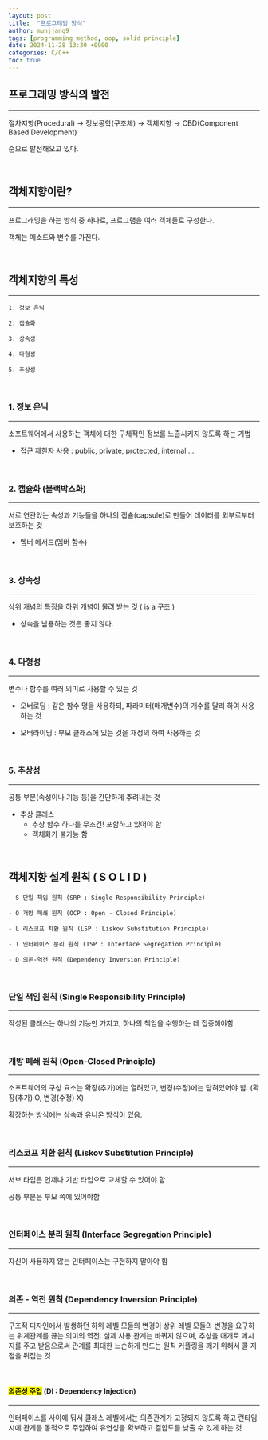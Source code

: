 ```yaml
---
layout: post
title:  "프로그래밍 방식"
author: munjjang9
tags: [programming method, oop, solid principle]
date: 2024-11-28 13:30 +0900
categories: C/C++
toc: true
---
```


## 프로그래밍 방식의 발전
---
절차지향(Procedural) → 정보공학(구조체) → 객체지향 → CBD(Component Based Development)

순으로 발전해오고 있다.

<br>

## 객체지향이란?
---
프로그래밍을 하는 방식 중 하나로, 프로그램을 여러 객체들로 구성한다.

객체는 메소드와 변수를 가진다.

<br>

## 객체지향의 특성
---
    1. 정보 은닉

    2. 캡슐화

    3. 상속성

    4. 다형성

    5. 추상성

<br>

### 1. 정보 은닉
---
소프트웨어에서 사용하는 객체에 대한 구체적인 정보를 노출시키지 않도록 하는 기법
- 접근 제한자 사용 : public, private, protected, internal ... 

<br>

### 2. 캡슐화 (블랙박스화)
---
서로 연관있는 속성과 기능들을 하나의 캡슐(capsule)로 만들어 데이터를 외부로부터 보호하는 것

- 멤버 메서드(멤버 함수)

<br>

### 3. 상속성
---
상위 개념의 특징을 하위 개념이 물려 받는 것
( is a 구조 )

- 상속을 남용하는 것은 좋지 않다.

<br>

### 4. 다형성
---
변수나 함수를 여러 의미로 사용할 수 있는 것

- 오버로딩 : 같은 함수 명을 사용하되, 파라미터(매개변수)의 개수를 달리 하여 사용하는 것

- 오버라이딩 : 부모 클래스에 있는 것을 재정의 하여 사용하는 것

<br>

### 5. 추상성
---
공통 부분(속성이나 기능 등)을 간단하게 추려내는 것

- 추상 클래스
    - 추상 함수 하나를 무조건! 포함하고 있어야 함
    - 객체화가 불가능 함

<br>

## 객체지향 설계 원칙 ( S O L I D )

    - S 단일 책임 원칙 (SRP : Single Responsibility Principle)
    
    - O 개방 폐쇄 원칙 (OCP : Open - Closed Principle)

    - L 리스코프 치환 원칙 (LSP : Liskov Substitution Principle)

    - I 인터페이스 분리 원칙 (ISP : Interface Segregation Principle)

    - D 의존-역전 원칙 (Dependency Inversion Principle)

<br>

### 단일 책임 원칙 (Single Responsibility Principle)
---
작성된 클래스는 하나의 기능만 가지고, 하나의 책임을 수행하는 데 집중해야함

<br>

### 개방 폐쇄 원칙 (Open-Closed Principle)
---
소프트웨어의 구성 요소는 확장(추가)에는 열려있고, 변경(수정)에는 닫혀있어야 함. (확장(추가) O, 변경(수정) X)

확장하는 방식에는 상속과 유니온 방식이 있음.

<br>

### 리스코프 치환 원칙 (Liskov Substitution Principle)
---
서브 타입은 언제나 기반 타입으로 교체할 수 있어야 함

공통 부분은 부모 쪽에 있어야함

<br>

### 인터페이스 분리 원칙 (Interface Segregation Principle)
---
자신이 사용하지 않는 인터페이스는 구현하지 말아야 함

<br>

### 의존 - 역전 원칙 (Dependency Inversion Principle)
---
구조적 디자인에서 발생하던 하위 레벨 모듈의 변경이 상위 레벨 모듈의 변경을 요구하는 위계관계를 끊는 의미의 역전. 실제 사용 관계는 바뀌지 않으며, 추상을 매개로 메시지를 주고 받음으로써 관계를 최대한 느슨하게 만드는 원칙
커플링을 깨기 위해서 콜 지점을 뒤집는 것

<br>

#### <mark>의존성 주입</mark> (DI : Dependency Injection)
---
인터페이스를 사이에 둬서 클래스 레벨에서는 의존관계가 고정되지 않도록 하고 런타임 시에 관계를 동적으로 주입하여 유연성을 확보하고 결합도를 낮출 수 있게 하는 것